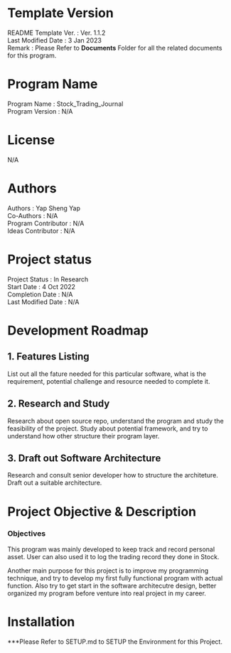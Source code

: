 # Template Version
README Template Ver.        : Ver. 1.1.2 <br>
Last Modified Date          : 3 Jan 2023 <br>
Remark                      : Please Refer to **Documents** Folder for all the related documents for this program.

# Program Name
Program Name            : Stock_Trading_Journal <br>
Program Version         : N/A <br>

# License
N/A

# Authors
Authors                 : Yap Sheng Yap <br>
Co-Authors              : N/A <br>
Program Contributor     : N/A <br>
Ideas Contributor       : N/A <br>

# Project status
Project Status          : In Research <br>
Start Date              : 4 Oct 2022 <br>
Completion Date         : N/A <br>
Last Modified Date      : N/A <br>

# Development Roadmap
## 1. Features Listing
List out all the fature needed for this particular software, what is the requirement, potential challenge and resource needed to complete it.

## 2. Research and Study
Research about open source repo, understand the program and study the feasibility of the project. Study about potential framework, and try to understand how other structure their program layer.

## 3. Draft out Software Architecture
Research and consult senior developer how to structure the architeture. Draft out a suitable architecture.


# Project Objective & Description
### Objectives
This program was mainly developed to keep track and record personal asset. User can also used it to log the trading record they done in Stock.

Another main purpose for this project is to improve my programming technique, and try to develop my first fully functional program with actual function. Also try to get start in the software architecutre design, better organized my program before venture into real project in my career.


# Installation
***Please Refer to SETUP.md to SETUP the Environment for this Project.

